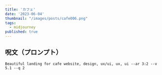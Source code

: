 ```yaml
---
title: 'カフェ'
date: '2023-06-04'
thumbnail: "/images/posts/cafe006.png"
tags:
  - midjourney
published: true
---
```


## 呪文（プロンプト）
```
Beautiful landing for cafe website, design, ux/ui, ux, ui --ar 3:2 --v 5.1 --q 2
```